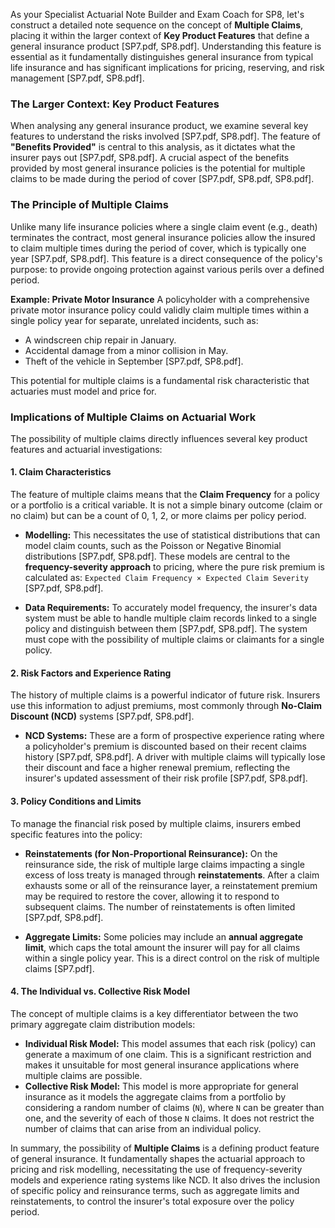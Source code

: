 As your Specialist Actuarial Note Builder and Exam Coach for SP8, let's construct a detailed note sequence on the concept of **Multiple Claims**, placing it within the larger context of **Key Product Features** that define a general insurance product \[SP7.pdf, SP8.pdf\]. Understanding this feature is essential as it fundamentally distinguishes general insurance from typical life insurance and has significant implications for pricing, reserving, and risk management \[SP7.pdf, SP8.pdf\].

### **The Larger Context: Key Product Features**

When analysing any general insurance product, we examine several key features to understand the risks involved \[SP7.pdf, SP8.pdf\]. The feature of **"Benefits Provided"** is central to this analysis, as it dictates what the insurer pays out \[SP7.pdf, SP8.pdf\]. A crucial aspect of the benefits provided by most general insurance policies is the potential for multiple claims to be made during the period of cover \[SP7.pdf, SP8.pdf, SP8.pdf\].

### **The Principle of Multiple Claims**

Unlike many life insurance policies where a single claim event (e.g., death) terminates the contract, most general insurance policies allow the insured to claim multiple times during the period of cover, which is typically one year \[SP7.pdf, SP8.pdf\]. This feature is a direct consequence of the policy's purpose: to provide ongoing protection against various perils over a defined period.

**Example: Private Motor Insurance** A policyholder with a comprehensive private motor insurance policy could validly claim multiple times within a single policy year for separate, unrelated incidents, such as:

* A windscreen chip repair in January.  
* Accidental damage from a minor collision in May.  
* Theft of the vehicle in September \[SP7.pdf, SP8.pdf\].

This potential for multiple claims is a fundamental risk characteristic that actuaries must model and price for.

### **Implications of Multiple Claims on Actuarial Work**

The possibility of multiple claims directly influences several key product features and actuarial investigations:

#### **1\. Claim Characteristics**

The feature of multiple claims means that the **Claim Frequency** for a policy or a portfolio is a critical variable. It is not a simple binary outcome (claim or no claim) but can be a count of 0, 1, 2, or more claims per policy period.

* **Modelling:** This necessitates the use of statistical distributions that can model claim counts, such as the Poisson or Negative Binomial distributions \[SP7.pdf, SP8.pdf\]. These models are central to the **frequency-severity approach** to pricing, where the pure risk premium is calculated as: `Expected Claim Frequency × Expected Claim Severity` \[SP7.pdf, SP8.pdf\].

* **Data Requirements:** To accurately model frequency, the insurer's data system must be able to handle multiple claim records linked to a single policy and distinguish between them \[SP7.pdf, SP8.pdf\]. The system must cope with the possibility of multiple claims or claimants for a single policy.

#### **2\. Risk Factors and Experience Rating**

The history of multiple claims is a powerful indicator of future risk. Insurers use this information to adjust premiums, most commonly through **No-Claim Discount (NCD)** systems \[SP7.pdf, SP8.pdf\].

* **NCD Systems:** These are a form of prospective experience rating where a policyholder's premium is discounted based on their recent claims history \[SP7.pdf, SP8.pdf\]. A driver with multiple claims will typically lose their discount and face a higher renewal premium, reflecting the insurer's updated assessment of their risk profile \[SP7.pdf, SP8.pdf\].

#### **3\. Policy Conditions and Limits**

To manage the financial risk posed by multiple claims, insurers embed specific features into the policy:

* **Reinstatements (for Non-Proportional Reinsurance):** On the reinsurance side, the risk of multiple large claims impacting a single excess of loss treaty is managed through **reinstatements**. After a claim exhausts some or all of the reinsurance layer, a reinstatement premium may be required to restore the cover, allowing it to respond to subsequent claims. The number of reinstatements is often limited \[SP7.pdf, SP8.pdf\].

* **Aggregate Limits:** Some policies may include an **annual aggregate limit**, which caps the total amount the insurer will pay for all claims within a single policy year. This is a direct control on the risk of multiple claims \[SP7.pdf\].

#### **4\. The Individual vs. Collective Risk Model**

The concept of multiple claims is a key differentiator between the two primary aggregate claim distribution models:

* **Individual Risk Model:** This model assumes that each risk (policy) can generate a maximum of one claim. This is a significant restriction and makes it unsuitable for most general insurance applications where multiple claims are possible.  
* **Collective Risk Model:** This model is more appropriate for general insurance as it models the aggregate claims from a portfolio by considering a random number of claims (`N`), where `N` can be greater than one, and the severity of each of those `N` claims. It does not restrict the number of claims that can arise from an individual policy.

In summary, the possibility of **Multiple Claims** is a defining product feature of general insurance. It fundamentally shapes the actuarial approach to pricing and risk modelling, necessitating the use of frequency-severity models and experience rating systems like NCD. It also drives the inclusion of specific policy and reinsurance terms, such as aggregate limits and reinstatements, to control the insurer's total exposure over the policy period.

